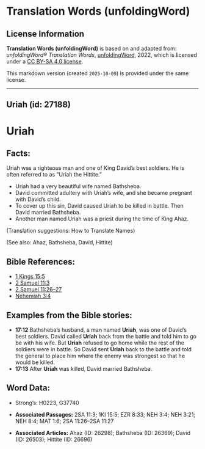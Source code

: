 # Translation Words (unfoldingWord)

## License Information

**Translation Words (unfoldingWord)** is based on and adapted from: _unfoldingWord® Translation Words_, [unfoldingWord](https://unfoldingword.org/utw), 2022, which is licensed under a [CC BY-SA 4.0 license](https://creativecommons.org/licenses/by-sa/4.0/legalcode.en).

This markdown version (created `2025-10-09`) is provided under the same license.



--------------------------------

## Uriah (id: 27188)

Uriah
=====

Facts:
------

Uriah was a righteous man and one of King David’s best soldiers. He is often referred to as “Uriah the Hittite.”

* Uriah had a very beautiful wife named Bathsheba.
* David committed adultery with Uriah’s wife, and she became pregnant with David’s child.
* To cover up this sin, David caused Uriah to be killed in battle. Then David married Bathsheba.
* Another man named Uriah was a priest during the time of King Ahaz.

(Translation suggestions: How to Translate Names)

(See also: Ahaz, Bathsheba, David, Hittite)

Bible References:
-----------------

* [1 Kings 15:5](https://ref.ly/1Kgs15:5)
* [2 Samuel 11:3](https://ref.ly/2Sam11:3)
* [2 Samuel 11:26–27](https://ref.ly/2Sam11:26-2Sam11:27)
* [Nehemiah 3:4](https://ref.ly/Neh3:4)

Examples from the Bible stories:
--------------------------------

* **17:12** Bathsheba’s husband, a man named **Uriah**, was one of David’s best soldiers. David called **Uriah** back from the battle and told him to go be with his wife. But **Uriah** refused to go home while the rest of the soldiers were in battle. So David sent **Uriah** back to the battle and told the general to place him where the enemy was strongest so that he would be killed.
* **17:13** After **Uriah** was killed, David married Bathsheba.

Word Data:
----------

* Strong’s: H0223, G37740

* **Associated Passages:** 2SA 11:3; 1KI 15:5; EZR 8:33; NEH 3:4; NEH 3:21; NEH 8:4; MAT 1:6; 2SA 11:26–2SA 11:27
* **Associated Articles:** Ahaz (ID: 26298); Bathsheba (ID: 26369); David (ID: 26503); Hittite (ID: 26696)

